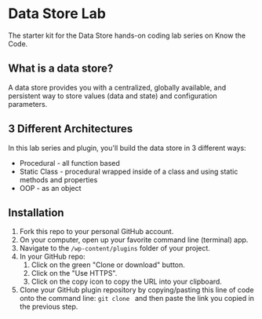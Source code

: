 # Data Store Lab

The starter kit for the Data Store hands-on coding lab series on Know the Code.  

## What is a data store?

A data store provides you with a centralized, globally available, and persistent way to store values (data and state) and configuration parameters.

## 3 Different Architectures

In this lab series and plugin, you'll build the data store in 3 different ways:

- Procedural - all function based
- Static Class - procedural wrapped inside of a class and using static methods and properties
- OOP - as an object

## Installation

1. Fork this repo to your personal GitHub account.
2. On your computer, open up your favorite command line (terminal) app.
3. Navigate to the `/wp-content/plugins` folder of your project.
4. In your GitHub repo:
    1. Click on the green "Clone or download" button.
    2. Click on the "Use HTTPS".
    3. Click on the copy icon to copy the URL into your clipboard. 
5. Clone your GitHub plugin repository by copying/pasting this line of code onto the command line: `git clone ` and then paste the link you copied in the previous step.
